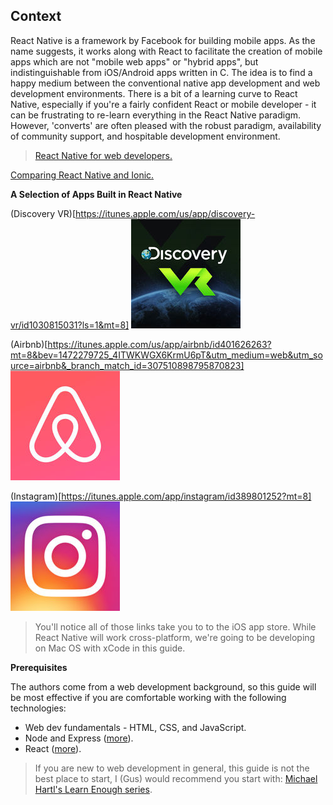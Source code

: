 ## Context

React Native is a framework by Facebook for building mobile apps. As the name suggests, it works along with React to facilitate the creation of mobile apps which are not "mobile web apps" or "hybrid apps", but indistinguishable from iOS/Android apps written in C. The idea is to find a happy medium between the conventional native app development and web development environments. There is a bit of a learning curve to React Native, especially if you're a fairly confident React or mobile developer - it can be frustrating to re-learn everything in the React Native paradigm. However, 'converts' are often pleased with the robust paradigm, availability of community support, and hospitable development environment. 

>[React Native for web developers.](https://hackernoon.com/townske-app-in-react-native-6ad557de7a7c)

[Comparing React Native and Ionic.](https://www.codementor.io/fmcorz/react-native-vs-ionic-du1087rsw)

**A Selection of Apps Built in React Native**

(Discovery VR)[https://itunes.apple.com/us/app/discovery-vr/id1030815031?ls=1&mt=8]
![Discovery VR Icon](./readme-assets/discovery-vr-icon.jpg)

(Airbnb)[https://itunes.apple.com/us/app/airbnb/id401626263?mt=8&bev=1472279725_4ITWKWGX6KrmU6pT&utm_medium=web&utm_source=airbnb&_branch_match_id=307510898795870823]
![Airbnb Icon](./readme-assets/airbnb-icon.jpg)

(Instagram)[https://itunes.apple.com/app/instagram/id389801252?mt=8]
![Instagram Icon](./readme-assets/instagram-icon.jpg)

> You'll notice all of those links take you to to the iOS app store. While React Native will work cross-platform, we're going to be developing on Mac OS with xCode in this guide.

**Prerequisites**

The authors come from a web development background, so this guide will be most effective if you are comfortable working with the following technologies:

* Web dev fundamentals - HTML, CSS, and JavaScript.
* Node and Express ([more](https://zellwk.com/blog/crud-express-mongodb/)).
* React ([more](https://facebook.github.io/react/tutorial/tutorial.html)).

>If you are new to web development in general, this guide is not the best place to start, I (Gus) would recommend you start with: [Michael Hartl's Learn Enough series](https://www.learnenough.com/tutorials). 

